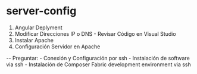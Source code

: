 # server-config

1. Angular Deplyment
2. Modificar Direcciones  IP o DNS -  Revisar Código en Visual Studio
3. Instalar Apache
4. Configuración Servidor en Apache


-- Preguntar: - Conexión y Configuración por ssh
              - Instalación de software via ssh
              - Instalación de Composer Fabric development environment via ssh
